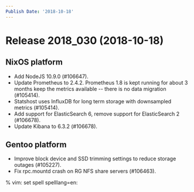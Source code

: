 ```yaml
---
Publish Date: '2018-10-18'
---
```


# Release 2018_030 (2018-10-18)

## NixOS platform

- Add NodeJS 10.9.0 (#106647).
- Update Prometheus to 2.4.2. Prometheus 1.8 is kept running for about 3
  months keep the metrics available -- there is no data migration (#105414).
- Statshost uses InfluxDB for long term storage with downsampled metrics
  (#105414).
- Add support for ElasticSearch 6, remove support for ElasticSearch 2 (#106678).
- Update Kibana to 6.3.2 (#106678).

## Gentoo platform

- Improve block device and SSD trimming settings to reduce storage outages
  (#105227).
- Fix rpc.mountd crash on RG NFS share servers (#106463).

% vim: set spell spelllang=en:
